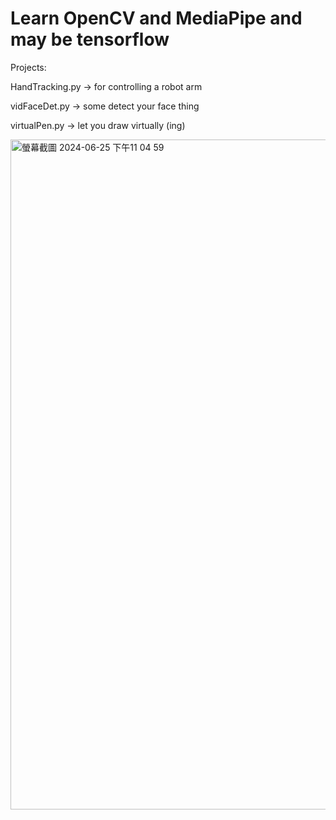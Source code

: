 # Learn OpenCV and MediaPipe and may be tensorflow
<p>Projects: </p>
<p>HandTracking.py -> for controlling a robot arm</p>
<p>vidFaceDet.py -> some detect your face thing</p>
<p>virtualPen.py -> let you draw virtually (ing)</p>
<img width="1072" alt="螢幕截圖 2024-06-25 下午11 04 59" src="https://github.com/Hyhen115/LearnOpenCV/assets/156307404/5329749f-ef6b-4b24-95de-18fe09272c10">
